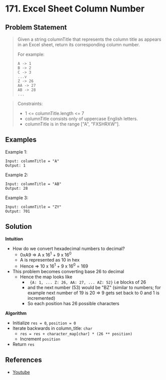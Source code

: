 # 171. Excel Sheet Column Number

## Problem Statement

> Given a string columnTitle that represents the column title as appears in an Excel sheet, return its corresponding column number.
>
> For example:
>
> ```
> A -> 1
> B -> 2
> C -> 3
> ...v
> Z -> 26
> AA -> 27
> AB -> 28
> ...
> ```

> Constraints:
>
> - 1 <= columnTitle.length <= 7
> - columnTitle consists only of uppercase English letters.
> - columnTitle is in the range ["A", "FXSHRXW"].

## Examples

Example 1:

```
Input: columnTitle = "A"
Output: 1
```

Example 2:

```
Input: columnTitle = "AB"
Output: 28
```

Example 3:

```
Input: columnTitle = "ZY"
Output: 701
```

## Solution

**Intuition**

- How do we convert hexadecimal numbers to decimal?
  - 0xA9 => A x 16<sup>1</sup> + 9 x 16<sup>0</sup>
  - A is represented as 10 in hex
  - Hence => 10 x 16<sup>1</sup> + 9 x 16<sup>0</sup> = 169
- This problem becomes converting base 26 to decimal
  - Hence the map looks like
    - ` {A: 1, ... Z: 26, AA: 27, ... AZ: 52}` i.e blocks of 26
    - and the next number (53) would be "BZ" (similar to numbers; for example next number of 19 is 20 => 9 gets set back to 0 and 1 is incremented)
    - So each position has 26 possible characters

**Algorithm**

- Initialize `res = 0`, `position = 0`
- Iterate backwards in column_title: `char`
  - `res = res + character_map[char] * (26 ** position)`
  - Increment `position`
- Return `res`

## References

- [Youtube](https://www.youtube.com/watch?v=g-l4UpF62x0&t=138s&ab_channel=KnowledgeCenter)
